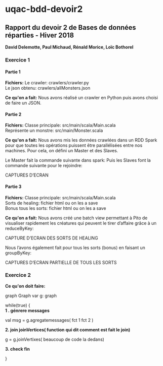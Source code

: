# uqac-bdd-devoir2

<h2>Rapport du devoir 2 de Bases de données réparties - Hiver 2018</h2>
<b>David Delemotte, Paul Michaud, Rénald Morice, Loïc Bothorel</b>

<h3>Exercice 1</h3>

<h4>Partie 1</h4>

<b>Fichiers:</b>
Le crawler: crawlers/crawler.py<br>
Le json obtenu: crawlers/allMonsters.json

<b>Ce qu'on a fait:</b>
Nous avons réalisé un crawler en Python puis avons choisi de faire un JSON.

<h4>Partie 2</h4>

<b>Fichiers:</b>
Classe principale: src/main/scala/Main.scala<br>
Représente un monstre: src/main/Monster.scala

<b>Ce qu'on a fait:</b>
Nous avons mis les données crawlées dans un RDD Spark pour que toutes les opérations puissent être parallélisées entre nos machines. Pour cela, on défini un Master et des Slaves.

Le Master fait la commande suivante dans spark:
Puis les Slaves font la commande suivante pour le rejoindre:

CAPTURES D’ECRAN

<h4>Partie 3</h4>

<b>Fichiers:</b>
Classe principale: src/main/scala/Main.scala<br>
Sorts de healing: fichier html ou on les a save<br>
Bonus tous les sorts: fichier html ou on les a save

<b>Ce qu'on a fait:</b>
Nous avons créé une batch view permettant à Pito de visualiser rapidement les créatures qui peuvent le tirer d’affaire grâce à un reduceByKey:

CAPTURE D’ECRAN DES SORTS DE HEALING

Nous l’avons également fait pour tous les sorts (bonus) en faisant un groupByKey:

CAPTURES D’ECRAN PARTIELLE DE TOUS LES SORTS

<h3>Exercice 2</h3>

<b>Ce qu'on doit faire:</b>

graph Graph
var g: graph

while(true) {<br>
 <b>1 . génrere messages</b>

val msg = g.agregatemessages(
	fct 1
	fct 2
)

<b>2. join joinVertices( function qui dit comment est fait le join)</b>

g = g.joinVertixes( beaucoup de code la dedans)

<b>3. check fin</b>

}

